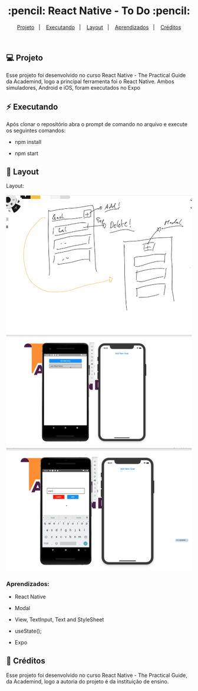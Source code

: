 
<h1 align="center">
  :pencil: React Native - To Do :pencil:
</h1>

<p align="center">
<a href="#-projeto">Projeto</a>&nbsp;&nbsp;&nbsp;|&nbsp;&nbsp;&nbsp;
 <a href="#:zap:executando">Executando</a>&nbsp;&nbsp;&nbsp;|&nbsp;&nbsp;&nbsp;
  <a href="#-layout">Layout</a>&nbsp;&nbsp;&nbsp;|&nbsp;&nbsp;&nbsp;
  <a href="#aprendizados">Aprendizados</a>&nbsp;&nbsp;&nbsp;|&nbsp;&nbsp;&nbsp;
  <a href="#creditos">Créditos</a>
</p>

<br>

## 💻 Projeto

Esse projeto foi desenvolvido no curso React Native - The Practical Guide da Academind, logo a principal ferramenta foi o React Native. Ambos simuladores, Android e iOS, foram executados no Expo

## :zap: Executando

Após clonar o repositório abra o prompt de comando no arquivo e execute os seguintes comandos:

- npm install

- npm start

## 🎨 Layout

Layout: 

![Layout do projeto](https://github.com/ChristySchott/toDo-react-native/blob/master/layout/layout1.png)
![Layout do projeto](https://github.com/ChristySchott/toDo-react-native/blob/master/layout/layout2.png)
![Layout do projeto](https://github.com/ChristySchott/toDo-react-native/blob/master/layout/layout3.png)


### Aprendizados:

- React Native

- Modal
 
- View, TextInput, Text and StyleSheet

- useState();

- Expo


## :memo: Créditos

Esse projeto foi desenvolvido no curso React Native - The Practical Guide, da Academind, logo a autoria do projeto é da instituição de ensino.

